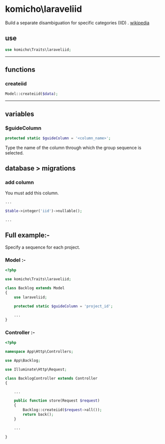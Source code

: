 # komicho\laraveliid
Build a separate disambiguation for specific categories (IID) . [wikipedia](https://en.wikipedia.org/wiki/IID_(disambiguation))

## use
```php
use komicho\Traits\laraveliid;
```

---

## functions
### createiid
```php
Model::createiid($data);
```

---

## variables
### $guideColumn
```php
protected static $guideColumn = '<column_name>';
```
Type the name of the column through which the group sequence is selected.

## database > migrations
### add column
You must add this column.
```php
...

$table->integer('iid')->nullable();

...
```

## Full example:-
Specify a sequence for each project.
### Model :-
```php
<?php

use komicho\Traits\laraveliid;

class Backlog extends Model
{
    use laraveliid;

    protected static $guideColumn = 'project_id';
    
    ...
}
```
### Controller :-
```php
<?php

namespace App\Http\Controllers;

use App\Backlog;

use Illuminate\Http\Request;

class BacklogController extends Controller
{

    ...

    public function store(Request $request)
    {
        Backlog::createiid($request->all());
        return back();
    }

    ...

}
```